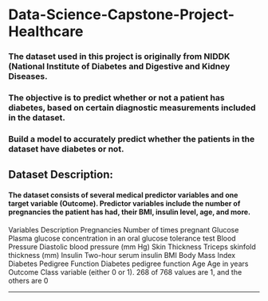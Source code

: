 # Data-Science-Capstone-Project-Healthcare

### The dataset used in this project is originally from NIDDK (National Institute of Diabetes and Digestive and Kidney Diseases. 
### The objective is to predict whether or not a patient has diabetes, based on certain diagnostic measurements included in the dataset.
### Build a model to accurately predict whether the patients in the dataset have diabetes or not.
## Dataset Description:
#### The dataset consists of several medical predictor variables and one target variable (Outcome). Predictor variables include the number of pregnancies the patient has had, their BMI, insulin level, age, and more.
Variables	     Description
Pregnancies	     Number of times pregnant
Glucose	         Plasma glucose concentration in an oral glucose tolerance test
Blood Pressure	 Diastolic blood pressure (mm Hg)
Skin Thickness	 Triceps skinfold thickness (mm)
Insulin	         Two-hour serum insulin
BMI	             Body Mass Index
Diabetes Pedigree Function	Diabetes pedigree function
Age	             Age in years
Outcome	         Class variable (either 0 or 1). 268 of 768 values are 1, and the others are 0

___
